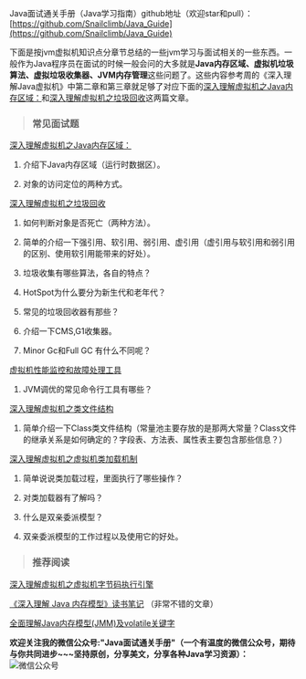 Java面试通关手册（Java学习指南）github地址（欢迎star和pull）：[https://github.com/Snailclimb/Java_Guide](https://github.com/Snailclimb/Java_Guide)



下面是按jvm虚拟机知识点分章节总结的一些jvm学习与面试相关的一些东西。一般作为Java程序员在面试的时候一般会问的大多就是**Java内存区域、虚拟机垃圾算法、虚拟垃圾收集器、JVM内存管理**这些问题了。这些内容参考周的《深入理解Java虚拟机》中第二章和第三章就足够了对应下面的[深入理解虚拟机之Java内存区域：](https://link.zhihu.com/?target=https%3A//mp.weixin.qq.com/s%3F__biz%3DMzU4NDQ4MzU5OA%3D%3D%26mid%3D2247483910%26idx%3D1%26sn%3D246f39051a85fc312577499691fba89f%26chksm%3Dfd985467caefdd71f9a7c275952be34484b14f9e092723c19bd4ef557c324169ed084f868bdb%23rd)和[深入理解虚拟机之垃圾回收](https://link.zhihu.com/?target=https%3A//mp.weixin.qq.com/s%3F__biz%3DMzU4NDQ4MzU5OA%3D%3D%26mid%3D2247483914%26idx%3D1%26sn%3D9aa157d4a1570962c39783cdeec7e539%26chksm%3Dfd98546bcaefdd7d9f61cd356e5584e56b64e234c3a403ed93cb6d4dde07a505e3000fd0c427%23rd)这两篇文章。


> ### 常见面试题

[深入理解虚拟机之Java内存区域：](https://link.zhihu.com/?target=https%3A//mp.weixin.qq.com/s%3F__biz%3DMzU4NDQ4MzU5OA%3D%3D%26mid%3D2247483910%26idx%3D1%26sn%3D246f39051a85fc312577499691fba89f%26chksm%3Dfd985467caefdd71f9a7c275952be34484b14f9e092723c19bd4ef557c324169ed084f868bdb%23rd)

1. 介绍下Java内存区域（运行时数据区）。

2. 对象的访问定位的两种方式。


[深入理解虚拟机之垃圾回收](https://link.zhihu.com/?target=https%3A//mp.weixin.qq.com/s%3F__biz%3DMzU4NDQ4MzU5OA%3D%3D%26mid%3D2247483914%26idx%3D1%26sn%3D9aa157d4a1570962c39783cdeec7e539%26chksm%3Dfd98546bcaefdd7d9f61cd356e5584e56b64e234c3a403ed93cb6d4dde07a505e3000fd0c427%23rd)

1. 如何判断对象是否死亡（两种方法）。

2. 简单的介绍一下强引用、软引用、弱引用、虚引用（虚引用与软引用和弱引用的区别、使用软引用能带来的好处）。

3. 垃圾收集有哪些算法，各自的特点？

4. HotSpot为什么要分为新生代和老年代？

5. 常见的垃圾回收器有那些？

6. 介绍一下CMS,G1收集器。

7. Minor Gc和Full GC 有什么不同呢？



[虚拟机性能监控和故障处理工具](https://link.zhihu.com/?target=https%3A//mp.weixin.qq.com/s%3F__biz%3DMzU4NDQ4MzU5OA%3D%3D%26mid%3D2247483922%26idx%3D1%26sn%3D0695ff4c2700ccebb8fbc39011866bd8%26chksm%3Dfd985473caefdd6583eb42dbbc7f01918dc6827c808292bb74a5b6333e3d526c097c9351e694%23rd)

1. JVM调优的常见命令行工具有哪些？

[深入理解虚拟机之类文件结构](https://link.zhihu.com/?target=https%3A//mp.weixin.qq.com/s%3F__biz%3DMzU4NDQ4MzU5OA%3D%3D%26mid%3D2247483926%26idx%3D1%26sn%3D224413da998f7e024f7b8d87397934d9%26chksm%3Dfd985477caefdd61a2fe1a3f0be29e057082252e579332f5b6d9072a150b838cefe2c47b6e5a%23rd)

1. 简单介绍一下Class类文件结构（常量池主要存放的是那两大常量？Class文件的继承关系是如何确定的？字段表、方法表、属性表主要包含那些信息？）

[深入理解虚拟机之虚拟机类加载机制](http://mp.weixin.qq.com/s?__biz=MzU4NDQ4MzU5OA==&mid=2247483934&idx=1&sn=f247f9bee4e240f5e7fac25659da3bff&chksm=fd98547fcaefdd6996e1a7046e03f29df9308bdf82ceeffd111112766ffd3187892700f64b40#rd)

1. 简单说说类加载过程，里面执行了哪些操作？

2. 对类加载器有了解吗？

3. 什么是双亲委派模型？

4. 双亲委派模型的工作过程以及使用它的好处。





> ### 推荐阅读

[深入理解虚拟机之虚拟机字节码执行引擎](https://juejin.im/post/5aebcb076fb9a07a9a10b5f3)

[《深入理解 Java 内存模型》读书笔记](http://www.54tianzhisheng.cn/2018/02/28/Java-Memory-Model/) （非常不错的文章）

[全面理解Java内存模型(JMM)及volatile关键字 ](https://blog.csdn.net/javazejian/article/details/72772461)

**欢迎关注我的微信公众号:"Java面试通关手册"（一个有温度的微信公众号，期待与你共同进步~~~坚持原创，分享美文，分享各种Java学习资源）：**
![微信公众号](https://user-gold-cdn.xitu.io/2018/3/19/1623c870135a3609?w=215&h=215&f=jpeg&s=29172)
